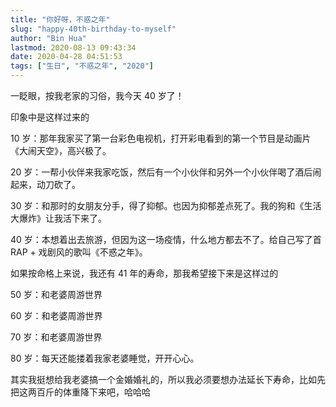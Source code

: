 ```yaml
---
title: "你好呀，不惑之年"
slug: "happy-40th-birthday-to-myself"
author: "Bin Hua"
lastmod: 2020-08-13 09:43:34
date: 2020-04-28 04:51:53
tags: ["生日", "不惑之年", "2020"]
---
```


一眨眼，按我老家的习俗，我今天 40 岁了！

印象中是这样过来的

10 岁：那年我家买了第一台彩色电视机，打开彩电看到的第一个节目是动画片《大闹天空》，高兴极了。

20 岁：一帮小伙伴来我家吃饭，然后有一个小伙伴和另外一个小伙伴喝了酒后闹起来，动刀砍了。

30 岁：和那时的女朋友分手，得了抑郁。也因为抑郁差点死了。我的狗和《生活大爆炸》让我活下来了。

40 岁：本想着出去旅游，但因为这一场疫情，什么地方都去不了。给自己写了首 RAP + 戏剧风的歌叫《不惑之年》。

如果按命格上来说，我还有 41 年的寿命，那我希望接下来是这样过的

50 岁：和老婆周游世界

60 岁：和老婆周游世界

70 岁：和老婆周游世界

80 岁：每天还能搂着我家老婆睡觉，开开心心。

其实我挺想给我老婆搞一个金婚婚礼的，所以我必须要想办法延长下寿命，比如先把这两百斤的体重降下来吧，哈哈哈